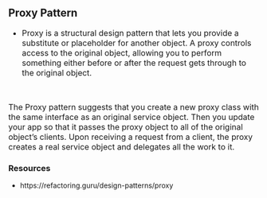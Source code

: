 
## Proxy Pattern

<ul style="font-size: 16px">
<li>
Proxy is a structural design pattern that lets you provide a substitute or placeholder for another object. A proxy controls access to the original object, allowing you to perform something either before or after the request gets through to the original object.</li>
</ul>
<br/>

<p style="font-size: 16px">
The Proxy pattern suggests that you create a new proxy class with the same interface as an original service object. Then you update your app so that it passes the proxy object to all of the original object’s clients. Upon receiving a request from a client, the proxy creates a real service object and delegates all the work to it.
</p>



### Resources

<ul>
<li>
https://refactoring.guru/design-patterns/proxy</li></ul>